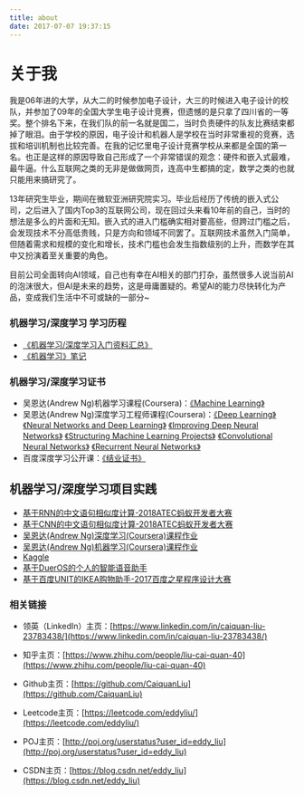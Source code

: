 ```yaml
---
title: about
date: 2017-07-07 19:37:15
---
```

# 关于我
我是06年进的大学，从大二的时候参加电子设计，大三的时候进入电子设计的校队，并参加了09年的全国大学生电子设计竞赛，但遗憾的是只拿了四川省的一等奖。整个排名下来，在我们队的前一名就是国二，当时负责硬件的队友比赛结束都掉了眼泪。由于学校的原因，电子设计和机器人是学校在当时非常重视的竞赛，选拔和培训机制也比较完善。在我的记忆里电子设计竞赛学校从来都是全国的第一名。也正是这样的原因导致自己形成了一个非常错误的观念：硬件和嵌入式最难，最牛逼。什么互联网之类的无非是做做网页，连高中生都搞的定，数学之类的也就只能用来搞研究了。

13年研究生毕业，期间在微软亚洲研究院实习。毕业后经历了传统的嵌入式公司，之后进入了国内Top3的互联网公司，现在回过头来看10年前的自己，当时的想法是多么的片面和无知。嵌入式的进入门槛确实相对要高些，但跨过门槛之后，会发现技术不分高低贵贱，只是方向和领域不同罢了。互联网技术虽然入门简单，但随着需求和规模的变化和增长，技术门槛也会发生指数级别的上升，而数学在其中又扮演着至关重要的角色。

目前公司全面转向AI领域，自己也有幸在AI相关的部门打杂，虽然很多人说当前AI的泡沫很大，但AI是未来的趋势，这是毋庸置疑的。希望AI的能力尽快转化为产品，变成我们生活中不可或缺的一部分~



### 机器学习/深度学习 学习历程
* [《机器学习/深度学习入门资料汇总》](https://liucaiquan.site/2017/11/12/%E6%9C%BA%E5%99%A8%E5%AD%A6%E4%B9%A0-%E6%B7%B1%E5%BA%A6%E5%AD%A6%E4%B9%A0%E5%85%A5%E9%97%A8%E8%B5%84%E6%96%99%E6%B1%87%E6%80%BB/)
* [《机器学习》笔记](https://liucaiquan.site/tags/机器学习笔记/)

### 机器学习/深度学习证书
* 吴恩达(Andrew Ng)机器学习课程(Coursera)：[《Machine Learning》](./pictures/MachineLearning.png)
* 吴恩达(Andrew Ng)深度学习工程师课程(Coursera)：[《Deep Learning》](./pictures/DeepLearning.png)
[《Neural Networks and Deep Learning》](./pictures/NeuralNetworksandDeepLearning.png)
[《Improving Deep Neural Networks》](./pictures/ImprovingDeepNeuralNetworks.png)
[《Structuring Machine Learning Projects》](./pictures/StructuringMachineLearningProjects.png)
[《Convolutional Neural Networks》](./pictures/ConvolutionalNeuralNetworks.png)
[《Recurrent Neural Networks》](./pictures/SequenceModels.png)
* 百度深度学习公开课：[《结业证书》](./pictures/百度深度学习公开课.png)

## 机器学习/深度学习项目实践
* [基于RNN的中文语句相似度计算-2018ATEC蚂蚁开发者大赛](https://github.com/ATEC2018/deep-siamese-text-similarity)
* [基于CNN的中文语句相似度计算-2018ATEC蚂蚁开发者大赛](https://github.com/ATEC2018/mpcnn-text-similarity)
* [吴恩达(Andrew Ng)深度学习(Coursera)课程作业](https://github.com/CaiquanLiu/DeepLearningHomework)
* [吴恩达(Andrew Ng)机器学习(Coursera)课程作业](https://github.com/CaiquanLiu/MachineLearningHomework)
* [Kaggle](https://github.com/CaiquanLiu/Kaggle)
* [基于DuerOS的个人的智能语音助手](https://github.com/MyDuerOS/DuerOS-Python-Client)
* [基于百度UNIT的IKEA购物助手-2017百度之星程序设计大赛](https://github.com/UNIT-DEV/IKEAAssistant)

### 相关链接
* 领英（LinkedIn）主页：[https://www.linkedin.com/in/caiquan-liu-23783438/](https://www.linkedin.com/in/caiquan-liu-23783438/)

* 知乎主页：[https://www.zhihu.com/people/liu-cai-quan-40](https://www.zhihu.com/people/liu-cai-quan-40)

* Github主页：[https://github.com/CaiquanLiu](https://github.com/CaiquanLiu)

* Leetcode主页：[https://leetcode.com/eddyliu/](https://leetcode.com/eddyliu/)

* POJ主页：[http://poj.org/userstatus?user_id=eddy_liu](http://poj.org/userstatus?user_id=eddy_liu)

* CSDN主页：[https://blog.csdn.net/eddy_liu](https://blog.csdn.net/eddy_liu)